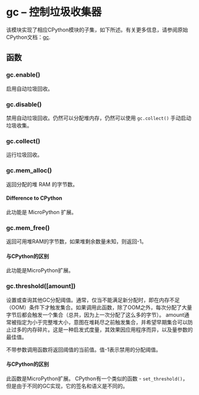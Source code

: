 
gc – 控制垃圾收集器
=======

该模块实现了相应CPython模块的子集，如下所述。有关更多信息，请参阅原始CPython文档：[gc](https://docs.python.org/3.5/library/gc.html#module-gc).

## 函数

### gc.enable()

启用自动垃圾回收。

### gc.disable()

禁用自动垃圾回收。仍然可以分配堆内存，仍然可以使用 `gc.collect()` 手动启动垃圾收集。

### gc.collect()

运行垃圾回收。

### gc.mem_alloc()

返回分配的堆 RAM 的字节数。

#### Difference to CPython

此功能是 MicroPython 扩展。

### gc.mem_free()

返回可用堆RAM的字节数，如果堆剩余数量未知，则返回-1。

#### 与CPython的区别

此功能是MicroPython扩展。

### gc.threshold([amount])

设置或查询其他GC分配阈值。通常，仅当不能满足新分配时，即在内存不足（OOM）条件下才触发集合。如果调用此函数，除了OOM之外，每次分配了大量字节后都会触发一个集合（总共，因为上一次分配了这么多的字节）。 amount通常被指定为小于完整堆大小，意图在堆耗尽之前触发集合，并希望早期集合可以防止过多的内存碎片。这是一种启发式度量，其效果因应用程序而异，以及量参数的最佳值。

不带参数调用函数将返回阈值的当前值。值-1表示禁用的分配阈值。

#### 与CPython的区别

此函数是MicroPython扩展。 CPython有一个类似的函数 - `set_threshold()`，但是由于不同的GC实现，它的签名和语义是不同的。


